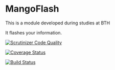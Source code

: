 MangoFlash
==========

This is a module developed during studies at BTH

It flashes your information.

[![Scrutinizer Code Quality](https://scrutinizer-ci.com/g/mangoband/mango/badges/quality-score.png?b=master)](https://scrutinizer-ci.com/g/mangoband/mango/?branch=master)

[![Coverage Status](https://coveralls.io/repos/mangoband/mango/badge.svg)](https://coveralls.io/r/mangoband/mango)

[![Build Status](https://scrutinizer-ci.com/g/mangoband/mango/badges/build.png?b=master)](https://scrutinizer-ci.com/g/mangoband/mango/build-status/master)